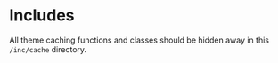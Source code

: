# Includes

All theme caching functions and classes should be hidden away in this `/inc/cache` directory.